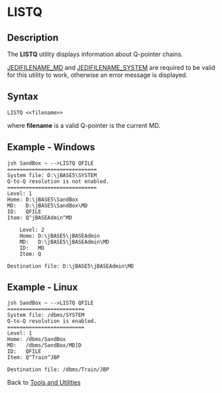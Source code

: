 # LISTQ  

<PageHeader />

## Description  

The **LISTQ** utility displays information about Q-pointer chains.

[JEDIFILENAME_MD](./../../environment-variables/jedifilename_md/README.md) and [JEDIFILENAME_SYSTEM](./../../environment-variables/jedifilename_system/README.md) are required to be valid for this utility to work, otherwise an error message is displayed.

## Syntax

```
LISTQ <<filename>>
```

where **filename** is a valid Q-pointer is the current MD.

## Example - Windows

```
jsh SandBox ~ -->LISTQ QFILE
=============================
System file: D:\jBASE5\SYSTEM
Q-to-Q resolution is not enabled.
=============================
Level: 1
Home: D:\jBASE5\SandBox
MD:   D:\jBASE5\SandBox\MD
ID:   QFILE
Item: Q^jBASEAdmin^MD

    Level: 2
    Home: D:\jBASE5\jBASEAdmin
    MD:   D:\jBASE5\jBASEAdmin\MD
    ID:   MD
    Item: Q

Destination file: D:\jBASE5\jBASEAdmin\MD
```

## Example - Linux

```
jsh SandBox ~ -->LISTQ QFILE
=========================
System file: /dbms/SYSTEM
Q-to-Q resolution is enabled.
=========================
Level: 1
Home: /dbms/SandBox
MD:   /dbms/SandBox/MD]D
ID:   QFILE
Item: Q^Train^JBP

Destination file: /dbms/Train/JBP
```

Back to [Tools and Utilities](./../README.md)

<PageFooter />

